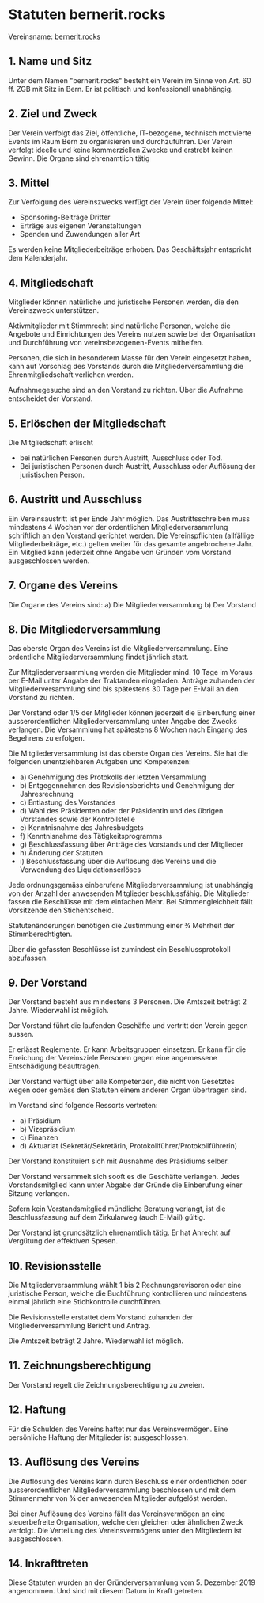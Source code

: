 # Statuten bernerit.rocks

Vereinsname: [bernerit.rocks](https://bernerit.rocks)

## 1. Name und Sitz

Unter dem Namen "bernerit.rocks" besteht ein Verein im Sinne von Art. 60 ff. ZGB
mit Sitz in Bern. Er ist politisch und konfessionell unabhängig.

## 2. Ziel und Zweck

Der Verein verfolgt das Ziel, öffentliche, IT-bezogene, technisch motivierte Events im
Raum Bern zu organisieren und durchzuführen.
Der Verein verfolgt ideelle und keine kommerziellen Zwecke und erstrebt keinen
Gewinn. Die Organe sind ehrenamtlich tätig

## 3. Mittel

Zur Verfolgung des Vereinszwecks verfügt der Verein über folgende Mittel:

- Sponsoring-Beiträge Dritter
- Erträge aus eigenen Veranstaltungen
- Spenden und Zuwendungen aller Art

Es werden keine Mitgliederbeiträge erhoben.
Das Geschäftsjahr entspricht dem Kalenderjahr.

## 4. Mitgliedschaft

Mitglieder können natürliche und juristische Personen werden, die den Vereinszweck
unterstützen.

Aktivmitglieder mit Stimmrecht sind natürliche Personen, welche die Angebote und
Einrichtungen des Vereins nutzen sowie bei der Organisation und Durchführung von
vereinsbezogenen-Events mithelfen.

Personen, die sich in besonderem Masse für den Verein eingesetzt haben, kann auf
Vorschlag des Vorstands durch die Mitgliederversammlung die Ehrenmitgliedschaft
verliehen werden.

Aufnahmegesuche sind an den Vorstand zu richten. Über die Aufnahme entscheidet
der Vorstand.

## 5. Erlöschen der Mitgliedschaft

Die Mitgliedschaft erlischt

- bei natürlichen Personen durch Austritt, Ausschluss oder Tod.
- Bei juristischen Personen durch Austritt, Ausschluss oder Auflösung der juristischen Person.

## 6. Austritt und Ausschluss

Ein Vereinsaustritt ist per Ende Jahr möglich. Das Austrittsschreiben muss
mindestens 4 Wochen vor der ordentlichen Mitgliederversammlung schriftlich an den
Vorstand gerichtet werden. Die Vereinspflichten (allfällige Mitgliederbeiträge, etc.)
gelten weiter für das gesamte angebrochene Jahr.
Ein Mitglied kann jederzeit ohne Angabe von Gründen vom Vorstand ausgeschlossen
werden.

## 7. Organe des Vereins

Die Organe des Vereins sind:
a) Die Mitgliederversammlung
b) Der Vorstand

## 8. Die Mitgliederversammlung

Das oberste Organ des Vereins ist die Mitgliederversammlung. Eine ordentliche
Mitgliederversammlung findet jährlich statt.

Zur Mitgliederversammlung werden die Mitglieder mind. 10 Tage im Voraus per E-Mail unter Angabe der Traktanden eingeladen.
Anträge zuhanden der Mitgliederversammlung sind bis spätestens 30 Tage per E-Mail
an den Vorstand zu richten.

Der Vorstand oder 1/5 der Mitglieder können jederzeit die Einberufung einer
ausserordentlichen Mitgliederversammlung unter Angabe des Zwecks verlangen. Die
Versammlung hat spätestens 8 Wochen nach Eingang des Begehrens zu erfolgen.

Die Mitgliederversammlung ist das oberste Organ des Vereins. Sie hat die folgenden
unentziehbaren Aufgaben und Kompetenzen:

- a) Genehmigung des Protokolls der letzten Versammlung
- b) Entgegennehmen des Revisionsberichts und Genehmigung der Jahresrechnung
- c) Entlastung des Vorstandes
- d) Wahl des Präsidenten oder der Präsidentin und des übrigen Vorstandes sowie der Kontrollstelle
- e) Kenntnisnahme des Jahresbudgets
- f) Kenntnisnahme des Tätigkeitsprogramms
- g) Beschlussfassung über Anträge des Vorstands und der Mitglieder
- h) Änderung der Statuten
- i) Beschlussfassung über die Auflösung des Vereins und die Verwendung des Liquidationserlöses

Jede ordnungsgemäss einberufene Mitgliederversammlung ist unabhängig von der
Anzahl der anwesenden Mitglieder beschlussfähig.
Die Mitglieder fassen die Beschlüsse mit dem einfachen Mehr. Bei
Stimmengleichheit fällt Vorsitzende den Stichentscheid.

Statutenänderungen benötigen die Zustimmung einer ¾ Mehrheit der
Stimmberechtigten.

Über die gefassten Beschlüsse ist zumindest ein Beschlussprotokoll abzufassen.

## 9. Der Vorstand

Der Vorstand besteht aus mindestens 3 Personen.
Die Amtszeit beträgt 2 Jahre. Wiederwahl ist möglich.

Der Vorstand führt die laufenden Geschäfte und vertritt den Verein gegen aussen.

Er erlässt Reglemente.
Er kann Arbeitsgruppen einsetzen.
Er kann für die Erreichung der Vereinsziele Personen gegen eine angemessene
Entschädigung beauftragen.

Der Vorstand verfügt über alle Kompetenzen, die nicht von Gesetztes wegen oder
gemäss den Statuten einem anderen Organ übertragen sind.

Im Vorstand sind folgende Ressorts vertreten:

- a) Präsidium
- b) Vizepräsidium
- c) Finanzen
- d) Aktuariat (Sekretär/Sekretärin, Protokollführer/Protokollführerin)

Der Vorstand konstituiert sich mit Ausnahme des Präsidiums selber.

Der Vorstand versammelt sich sooft es die Geschäfte verlangen. Jedes
Vorstandsmitglied kann unter Abgabe der Gründe die Einberufung einer Sitzung
verlangen.

Sofern kein Vorstandsmitglied mündliche Beratung verlangt, ist die Beschlussfassung
auf dem Zirkularweg (auch E-Mail) gültig.

Der Vorstand ist grundsätzlich ehrenamtlich tätig. Er hat Anrecht auf Vergütung der
effektiven Spesen.

## 10. Revisionsstelle

Die Mitgliederversammlung wählt 1 bis 2 Rechnungsrevisoren oder eine juristische
Person, welche die Buchführung kontrollieren und mindestens einmal jährlich eine
Stichkontrolle durchführen.

Die Revisionsstelle erstattet dem Vorstand zuhanden der Mitgliederversammlung
Bericht und Antrag.

Die Amtszeit beträgt 2 Jahre. Wiederwahl ist möglich.

## 11. Zeichnungsberechtigung

Der Vorstand regelt die Zeichnungsberechtigung zu zweien.

## 12. Haftung

Für die Schulden des Vereins haftet nur das Vereinsvermögen. Eine persönliche
Haftung der Mitglieder ist ausgeschlossen.

## 13. Auflösung des Vereins

Die Auflösung des Vereins kann durch Beschluss einer ordentlichen oder
ausserordentlichen Mitgliederversammlung beschlossen und mit dem Stimmenmehr
von ¾ der anwesenden Mitglieder aufgelöst werden.

Bei einer Auflösung des Vereins fällt das Vereinsvermögen an eine steuerbefreite
Organisation, welche den gleichen oder ähnlichen Zweck verfolgt. Die Verteilung des
Vereinsvermögens unter den Mitgliedern ist ausgeschlossen.

## 14. Inkrafttreten

Diese Statuten wurden an der Gründerversammlung vom 5. Dezember 2019
angenommen. Und sind mit diesem Datum in Kraft getreten.
